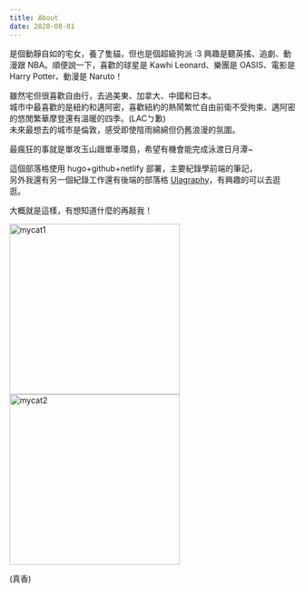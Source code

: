 ```yaml
---
title: About
date: 2020-08-01
---
```


是個動靜自如的宅女，養了隻貓，但也是個超級狗派 :3
興趣是聽英搖、追劇、動漫跟 NBA。順便說一下，喜歡的球星是 Kawhi Leonard、樂團是 OASIS、電影是 Harry Potter、動漫是 Naruto！  

雖然宅但很喜歡自由行，去過美東、加拿大、中國和日本。  
城市中最喜歡的是紐約和邁阿密，喜歡紐約的熱鬧繁忙自由前衛不受拘束、邁阿密的悠閒繁華摩登還有溫暖的四季。(LACㄅ歉)  
未來最想去的城市是倫敦，感受即使陰雨綿綿但仍舊浪漫的氛圍。  

最瘋狂的事就是單攻玉山跟單車環島，希望有機會能完成泳渡日月潭~  

這個部落格使用 hugo+github+netlify 部署，主要紀錄學前端的筆記，  
另外我還有另一個紀錄工作還有後端的部落格 [Ulagraphy](https://ulahsieh.github.io/)，有興趣的可以去逛逛。  

大概就是這樣，有想知道什麼的再敲我！  

<img src="https://imgur.com/vyui3YI.png" alt="mycat1" width="300">
<img src="https://imgur.com/IHGsmw4.png" alt="mycat2" width="300">

(真香)